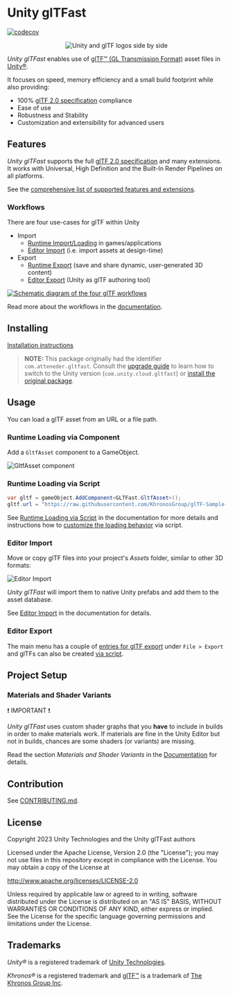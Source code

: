 # Unity glTFast

[![codecov](https://codecov.unity3d.com/ghe/unity/com.unity.cloud.gltfast.src/graph/badge.svg?token=QZYEFH0SDC)](https://codecov.unity3d.com/ghe/unity/com.unity.cloud.gltfast.src)

<p align="center">
<img src="./Documentation~/Images/unity-gltf-logos.png" alt="Unity and glTF logos side by side" />
</p>

*Unity glTFast* enables use of [glTF&trade; (GL Transmission Format)][gltf] asset files in [Unity&reg;][unity].

It focuses on speed, memory efficiency and a small build footprint while also providing:

- 100% [glTF 2.0 specification][gltf-spec] compliance
- Ease of use
- Robustness and Stability
- Customization and extensibility for advanced users

## Features

*Unity glTFast* supports the full [glTF 2.0 specification][gltf-spec] and many extensions. It works with Universal, High Definition and the Built-In Render Pipelines on all platforms.

See the [comprehensive list of supported features and extensions](./Documentation~/features.md).

### Workflows

There are four use-cases for glTF within Unity

- Import
  - [Runtime Import/Loading](./Documentation~/ImportRuntime.md) in games/applications
  - [Editor Import](./Documentation~/ImportEditor.md) (i.e. import assets at design-time)
- Export
  - [Runtime Export](./Documentation~/ExportRuntime.md) (save and share dynamic, user-generated 3D content)
  - [Editor Export](./Documentation~/ExportEditor.md) (Unity as glTF authoring tool)

[![Schematic diagram of the four glTF workflows](./Documentation~/Images/Unity-glTF-workflows.png "The four glTF workflows")][workflows]

Read more about the workflows in the [documentation][workflows].

## Installing

[Installation instructions](./Documentation~/installation.md)

> **NOTE:** This package originally had the identifier `com.atteneder.gltfast`. Consult the [upgrade guide](./Documentation~/UpgradeGuides.md#unity-fork) to learn how to switch to the Unity version (`com.unity.cloud.gltfast`) or [install the original package](./Documentation~/Original.md).

## Usage

You can load a glTF asset from an URL or a file path.

### Runtime Loading via Component

Add a `GltfAsset` component to a GameObject.

![GltfAsset component][gltfasset_component]

### Runtime Loading via Script

```C#
var gltf = gameObject.AddComponent<GLTFast.GltfAsset>();
gltf.url = "https://raw.githubusercontent.com/KhronosGroup/glTF-Sample-Models/master/2.0/Duck/glTF/Duck.gltf";
```

See [Runtime Loading via Script](./Documentation~/ImportRuntime.md#runtime-loading-via-script) in the documentation for more details and instructions how to [customize the loading behavior](./Documentation~/ImportRuntime.md#customize-loading-behavior) via script.

### Editor Import

Move or copy glTF files into your project's *Assets* folder, similar to other 3D formats:

![Editor Import][import-gif]

*Unity glTFast* will import them to native Unity prefabs and add them to the asset database.

See [Editor Import](./Documentation~/ImportEditor.md) in the documentation for details.

### Editor Export

The main menu has a couple of [entries for glTF export](./Documentation~/ExportEditor.md#export-from-the-main-menu) under `File > Export` and glTFs can also be
created [via script](./Documentation~/ExportEditor.md#export-via-script).

## Project Setup

### Materials and Shader Variants

❗ IMPORTANT ❗

*Unity glTFast* uses custom shader graphs that you **have** to include in builds in order to make materials work. If materials are fine in the Unity Editor but not in builds, chances are some shaders (or variants) are missing.

Read the section *Materials and Shader Variants* in the [Documentation](./Documentation~/ProjectSetup.md#materials-and-shader-variants) for details.

## Contribution

See [CONTRIBUTING.md](CONTRIBUTING.md).

## License

Copyright 2023 Unity Technologies and the Unity glTFast authors

Licensed under the Apache License, Version 2.0 (the "License");
you may not use files in this repository except in compliance with the License.
You may obtain a copy of the License at

   <http://www.apache.org/licenses/LICENSE-2.0>

Unless required by applicable law or agreed to in writing, software
distributed under the License is distributed on an "AS IS" BASIS,
WITHOUT WARRANTIES OR CONDITIONS OF ANY KIND, either express or implied.
See the License for the specific language governing permissions and
limitations under the License.

## Trademarks

*Unity&reg;* is a registered trademark of [Unity Technologies][unity].

*Khronos&reg;* is a registered trademark and [glTF&trade;][gltf] is a trademark of [The Khronos Group Inc][khronos].

[gltf-spec]: https://www.khronos.org/registry/glTF/specs/2.0/glTF-2.0.html
[gltf]: https://www.khronos.org/gltf
[gltfasset_component]: ./Documentation~/Images/gltfasset_component.png  "Inspector showing a GltfAsset component added to a GameObject"
[import-gif]: ./Documentation~/Images/import.gif  "Video showing glTF files being copied into the Assets folder and imported"
[khronos]: https://www.khronos.org
[unity]: https://unity.com
[workflows]: ./Documentation~/index.md#workflows
